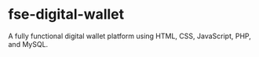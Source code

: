# fse-digital-wallet
A fully functional digital wallet platform using HTML, CSS, JavaScript, PHP, and MySQL.
